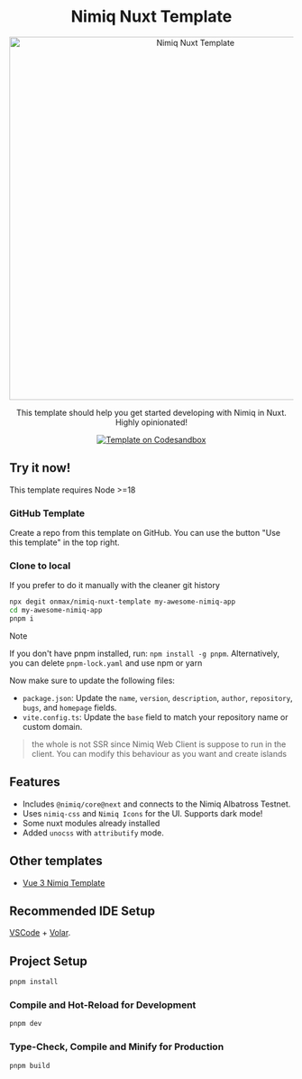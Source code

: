 <h1 align="center">Nimiq Nuxt Template</h1>

<p align="center">
  <a href="https://github.com/onmax/nimiq-vue-template">
    <img src="https://github.com/onmax/nimiq-vue-template/raw/main/public/brave_screenshot_localhost.png" alt="Nimiq Nuxt Template" width="644" />
  </a>

<p align="center">
This template should help you get started developing with Nimiq in Nuxt. Highly opinionated!
<p>

<p align="center">
  <a href="https://codesandbox.io/p/github/onmax/nimiq-vue-template/main?import=true&layout=%257B%2522sidebarPanel%2522%253A%2522GIT%2522%252C%2522rootPanelGroup%2522%253A%257B%2522direction%2522%253A%2522horizontal%2522%252C%2522contentType%2522%253A%2522UNKNOWN%2522%252C%2522type%2522%253A%2522PANEL_GROUP%2522%252C%2522id%2522%253A%2522ROOT_LAYOUT%2522%252C%2522panels%2522%253A%255B%257B%2522type%2522%253A%2522PANEL_GROUP%2522%252C%2522contentType%2522%253A%2522UNKNOWN%2522%252C%2522direction%2522%253A%2522vertical%2522%252C%2522id%2522%253A%2522clulnm8fp0006356gxslexhfi%2522%252C%2522sizes%2522%253A%255B100%252C0%255D%252C%2522panels%2522%253A%255B%257B%2522type%2522%253A%2522PANEL_GROUP%2522%252C%2522contentType%2522%253A%2522EDITOR%2522%252C%2522direction%2522%253A%2522horizontal%2522%252C%2522id%2522%253A%2522EDITOR%2522%252C%2522panels%2522%253A%255B%257B%2522type%2522%253A%2522PANEL%2522%252C%2522contentType%2522%253A%2522EDITOR%2522%252C%2522id%2522%253A%2522clulnm8fp0002356gcn2x5ofe%2522%257D%255D%257D%252C%257B%2522type%2522%253A%2522PANEL_GROUP%2522%252C%2522contentType%2522%253A%2522SHELLS%2522%252C%2522direction%2522%253A%2522horizontal%2522%252C%2522id%2522%253A%2522SHELLS%2522%252C%2522panels%2522%253A%255B%257B%2522type%2522%253A%2522PANEL%2522%252C%2522contentType%2522%253A%2522SHELLS%2522%252C%2522id%2522%253A%2522clulnm8fp0004356geryynd9c%2522%257D%255D%252C%2522sizes%2522%253A%255B100%255D%257D%255D%257D%252C%257B%2522type%2522%253A%2522PANEL_GROUP%2522%252C%2522contentType%2522%253A%2522DEVTOOLS%2522%252C%2522direction%2522%253A%2522vertical%2522%252C%2522id%2522%253A%2522DEVTOOLS%2522%252C%2522panels%2522%253A%255B%257B%2522type%2522%253A%2522PANEL%2522%252C%2522contentType%2522%253A%2522DEVTOOLS%2522%252C%2522id%2522%253A%2522clulnm8fp0005356ge16lgdas%2522%257D%255D%252C%2522sizes%2522%253A%255B100%255D%257D%255D%252C%2522sizes%2522%253A%255B100%252C0%255D%257D%252C%2522tabbedPanels%2522%253A%257B%2522clulnm8fp0002356gcn2x5ofe%2522%253A%257B%2522tabs%2522%253A%255B%257B%2522id%2522%253A%2522clulnm8fp0001356gweihipgr%2522%252C%2522mode%2522%253A%2522permanent%2522%252C%2522type%2522%253A%2522FILE%2522%252C%2522filepath%2522%253A%2522%252FREADME.md%2522%257D%255D%252C%2522id%2522%253A%2522clulnm8fp0002356gcn2x5ofe%2522%252C%2522activeTabId%2522%253A%2522clulnm8fp0001356gweihipgr%2522%257D%252C%2522clulnm8fp0005356ge16lgdas%2522%253A%257B%2522id%2522%253A%2522clulnm8fp0005356ge16lgdas%2522%252C%2522tabs%2522%253A%255B%255D%257D%252C%2522clulnm8fp0004356geryynd9c%2522%253A%257B%2522id%2522%253A%2522clulnm8fp0004356geryynd9c%2522%252C%2522activeTabId%2522%253A%2522clulnmy9o00ai356g6226i4gx%2522%252C%2522tabs%2522%253A%255B%257B%2522id%2522%253A%2522clulnm8fp0003356g6uqy7ae5%2522%252C%2522mode%2522%253A%2522permanent%2522%252C%2522type%2522%253A%2522TERMINAL%2522%252C%2522shellId%2522%253A%2522clulnma2f0012def69szq4ong%2522%257D%252C%257B%2522type%2522%253A%2522TASK_LOG%2522%252C%2522taskId%2522%253A%2522CSB_RUN_OUTSIDE_CONTAINER%253D1%2520devcontainer%2520templates%2520apply%2520--template-id%2520%255C%2522ghcr.io%252Fdevcontainers%252Ftemplates%252Ftypescript-node%255C%2522%2520--template-args%2520%27%257B%257D%27%2520--features%2520%27%255B%255D%27%2522%252C%2522id%2522%253A%2522clulnmx0w004y356g3iz9t0o4%2522%252C%2522mode%2522%253A%2522permanent%2522%257D%252C%257B%2522type%2522%253A%2522TASK_LOG%2522%252C%2522taskId%2522%253A%2522dev%2522%252C%2522id%2522%253A%2522clulnmy9o00ai356g6226i4gx%2522%252C%2522mode%2522%253A%2522permanent%2522%257D%255D%257D%257D%252C%2522showDevtools%2522%253Afalse%252C%2522showShells%2522%253Afalse%252C%2522showSidebar%2522%253Atrue%252C%2522sidebarPanelSize%2522%253A15%257D"><img src="https://img.shields.io/badge/Open%20with-Codesandbox-blue?style=flat&colorA=1F2348&colorB=ffffff" alt="Template on Codesandbox"></a>
</p>

## Try it now!

This template requires Node >=18

### GitHub Template

Create a repo from this template on GitHub. You can use the button "Use this template" in the top right.

### Clone to local

If you prefer to do it manually with the cleaner git history

```bash
npx degit onmax/nimiq-nuxt-template my-awesome-nimiq-app
cd my-awesome-nimiq-app
pnpm i
```

> [!NOTE]
> If you don't have pnpm installed, run: `npm install -g pnpm`.
> Alternatively, you can delete `pnpm-lock.yaml` and use npm or yarn

Now make sure to update the following files:

- `package.json`: Update the `name`, `version`, `description`, `author`, `repository`, `bugs`, and `homepage` fields.
- `vite.config.ts`: Update the `base` field to match your repository name or custom domain.

> the whole is not SSR since Nimiq Web Client is suppose to run in the client. You can modify this behaviour as you want and create islands

## Features

- Includes `@nimiq/core@next` and connects to the Nimiq Albatross Testnet.
- Uses `nimiq-css` and `Nimiq Icons` for the UI. Supports dark mode!
- Some nuxt modules already installed
- Added `unocss` with `attributify` mode.

## Other templates

- [Vue 3 Nimiq Template](https://github.com/onmax/nimiq-vue-template)

## Recommended IDE Setup

[VSCode](https://code.visualstudio.com/) + [Volar](https://marketplace.visualstudio.com/items?itemName=Vue.volar).

## Project Setup

```sh
pnpm install
```

### Compile and Hot-Reload for Development

```sh
pnpm dev
```

### Type-Check, Compile and Minify for Production

```sh
pnpm build
```
